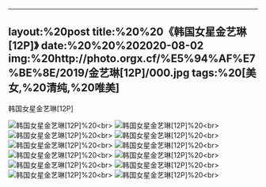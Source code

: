 ﻿---
layout:%20post
title:%20%20《韩国女星金艺琳[12P]》
date:%20%20%202020-08-02
img:%20http://photo.orgx.cf/%E5%94%AF%E7%BE%8E/2019/金艺琳[12P]/000.jpg
tags:%20[美女,%20清纯,%20唯美]
---

韩国女星金艺琳[12P]

![韩国女星金艺琳[12P]](http://photo.orgx.cf/%E5%94%AF%E7%BE%8E/2019/金艺琳[12P]/001.jpg%20''韩国女星金艺琳[12P]'')%20<br>
![韩国女星金艺琳[12P]](http://photo.orgx.cf/%E5%94%AF%E7%BE%8E/2019/金艺琳[12P]/002.jpg%20''韩国女星金艺琳[12P]'')%20<br>
![韩国女星金艺琳[12P]](http://photo.orgx.cf/%E5%94%AF%E7%BE%8E/2019/金艺琳[12P]/003.jpg%20''韩国女星金艺琳[12P]'')%20<br>
![韩国女星金艺琳[12P]](http://photo.orgx.cf/%E5%94%AF%E7%BE%8E/2019/金艺琳[12P]/004.jpg%20''韩国女星金艺琳[12P]'')%20<br>
![韩国女星金艺琳[12P]](http://photo.orgx.cf/%E5%94%AF%E7%BE%8E/2019/金艺琳[12P]/005.jpg%20''韩国女星金艺琳[12P]'')%20<br>
![韩国女星金艺琳[12P]](http://photo.orgx.cf/%E5%94%AF%E7%BE%8E/2019/金艺琳[12P]/006.jpg%20''韩国女星金艺琳[12P]'')%20<br>
![韩国女星金艺琳[12P]](http://photo.orgx.cf/%E5%94%AF%E7%BE%8E/2019/金艺琳[12P]/007.jpg%20''韩国女星金艺琳[12P]'')%20<br>
![韩国女星金艺琳[12P]](http://photo.orgx.cf/%E5%94%AF%E7%BE%8E/2019/金艺琳[12P]/008.jpg%20''韩国女星金艺琳[12P]'')%20<br>
![韩国女星金艺琳[12P]](http://photo.orgx.cf/%E5%94%AF%E7%BE%8E/2019/金艺琳[12P]/009.jpg%20''韩国女星金艺琳[12P]'')%20<br>
![韩国女星金艺琳[12P]](http://photo.orgx.cf/%E5%94%AF%E7%BE%8E/2019/金艺琳[12P]/010.jpg%20''韩国女星金艺琳[12P]'')%20<br>
![韩国女星金艺琳[12P]](http://photo.orgx.cf/%E5%94%AF%E7%BE%8E/2019/金艺琳[12P]/011.jpg%20''韩国女星金艺琳[12P]'')%20<br>
![韩国女星金艺琳[12P]](http://photo.orgx.cf/%E5%94%AF%E7%BE%8E/2019/金艺琳[12P]/012.jpg%20''韩国女星金艺琳[12P]'')%20<br>
